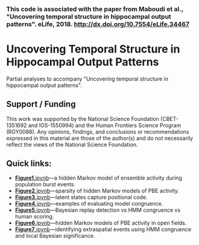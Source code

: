 

### This code is associated with the paper from Maboudi et al., "Uncovering temporal structure in hippocampal output patterns". eLife, 2018. http://dx.doi.org/10.7554/eLife.34467


# Uncovering Temporal Structure in Hippocampal Output Patterns
Partial analyses to accompany "Uncovering temporal structure in hippocampal output patterns".

## Support / Funding
This work was supported by the National Science Foundation (CBET-1351692 and IOS-1550994) and the Human Frontiers Science Program (RGY0088). Any opinions, findings, and conclusions or recommendations expressed in this material are those of the author(s) and do not necessarily reflect the views of the National Science Foundation.

## Quick links:
  * [**Figure1**.ipynb](../master/Figure1.ipynb)—a hidden Markov model of ensemble activity during population burst events.
  * [**Figure2**.ipynb](../master/Figure2.ipynb)—sparsity of hidden Markov models of PBE activity.
  * [**Figure3**.ipynb](../master/Figure3.ipynb)—latent states capture positional code.
  * [**Figure4**.ipynb](../master/Figure4.ipynb)—examples of evaluating model congruence.
  * [**Figure5**.ipynb](../master/Figure5.ipynb)—Bayesian replay detection vs HMM congruence vs human scoring.
  * [**Figure6**.ipynb](../master/Figure6.ipynb)—hidden Markov models of PBE activity in open fields.
  * [**Figure7**.ipynb](../master/Figure7.ipynb)—identifying extraspatial events using HMM congruence and local Bayesian significance.
